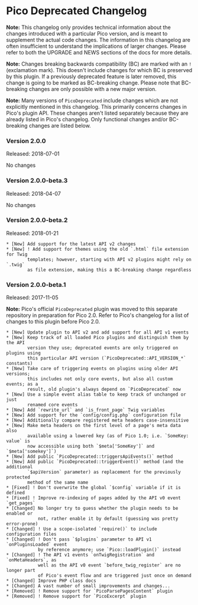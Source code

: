 Pico Deprecated Changelog
=========================

**Note:** This changelog only provides technical information about the changes
          introduced with a particular Pico version, and is meant to supplement
          the actual code changes. The information in this changelog are often
          insufficient to understand the implications of larger changes. Please
          refer to both the UPGRADE and NEWS sections of the docs for more
          details.

**Note:** Changes breaking backwards compatibility (BC) are marked with an `!`
          (exclamation mark). This doesn't include changes for which BC is
          preserved by this plugin. If a previously deprecated feature is later
          removed, this change is going to be marked as BC-breaking change.
          Please note that BC-breaking changes are only possible with a new
          major version.

**Note:** Many versions of `PicoDeprecated` include changes which are not
          explicitly mentioned in this changelog. This primarily concerns
          changes in Pico's plugin API. These changes aren't listed separately
          because they are already listed in Pico's changelog. Only functional
          changes and/or BC-breaking changes are listed below.

### Version 2.0.0
Released: 2018-07-01

No changes

### Version 2.0.0-beta.3
Released: 2018-04-07

No changes

### Version 2.0.0-beta.2
Released: 2018-01-21

```
* [New] Add support for the latest API v2 changes
* [New] ! Add support for themes using the old `.html` file extension for Twig
        templates; however, starting with API v2 plugins might rely on `.twig`
        as file extension, making this a BC-breaking change regardless
```

### Version 2.0.0-beta.1
Released: 2017-11-05

**Note:** Pico's official `PicoDeprecated` plugin was moved to this separate
          repository in preparation for Pico 2.0. Refer to Pico's changelog for
          a list of changes to this plugin before Pico 2.0.

```
* [New] Update plugin to API v2 and add support for all API v1 events
* [New] Keep track of all loaded Pico plugins and distinguish them by the API
        version they use; deprecated events are only triggered on plugins using
        this particular API version (`PicoDeprecated::API_VERSION_*` constants)
* [New] Take care of triggering events on plugins using older API versions;
        this includes not only core events, but also all custom events; as a
        result, old plugin's always depend on `PicoDeprecated` now
* [New] Use a simple event alias table to keep track of unchanged or just
        renamed core events
* [New] Add `rewrite_url` and `is_front_page` Twig variables
* [New] Add support for the `config/config.php` configuration file
* [New] Additionally compare registered meta headers case-insensitive
* [New] Make meta headers on the first level of a page's meta data also
        available using a lowered key (as of Pico 1.0; i.e. `SomeKey: value` is
        now accessible using both `$meta['SomeKey']` and `$meta['somekey']`)
* [New] Add public `PicoDeprecated::triggersApiEvents()` method
* [New] Add public `PicoDeprecated::triggerEvent()` method (and the additional
        `$apiVersion` parameter) as replacement for the previously protected
        method of the same name
* [Fixed] ! Don't overwrite the global `$config` variable if it is defined
* [Fixed] ! Improve re-indexing of pages added by the API v0 event `get_pages`
* [Changed] No longer try to guess whether the plugin needs to be enabled or
            not, rather enable it by default (guessing was pretty error-prone)
* [Changed] ! Use a scope-isolated `require()` to include configuration files
* [Changed] ! Don't pass `$plugins` parameter to API v1 `onPluginsLoaded` event
            by reference anymore; use `Pico::loadPlugin()` instead
* [Changed] ! The API v1 events `onTwigRegistration` and `onMetaHeaders`, as
            well as the API v0 event `before_twig_register` are no longer part
            of Pico's event flow and are triggered just once on demand
* [Changed] Improve PHP class docs
* [Changed] A vast number of small improvements and changes...
* [Removed] ! Remove support for `PicoParsePagesContent` plugin
* [Removed] ! Remove support for `PicoExcerpt` plugin
```
